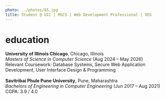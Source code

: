 ```yaml
---
photo: ../photos/65.jpg
title: Student @ UIC | MSCS | Web Development Professional | VDS
---
```


# education  
**University of Illinois Chicago**, Chicago, Illinois  
*Masters of Science in Computer Science* (Aug 2024 – May 2026)  
Relevant Coursework: Database Systems, Secure Web Application Development, User Interface Design & Programming  
<br>
**Savitribai Phule Pune University**, Pune, Maharashtra  
*Bachelors of Engineering in Computer Engineering* (Jun 2017 – Aug 2021)  
CGPA: 3.9 / 4.0  